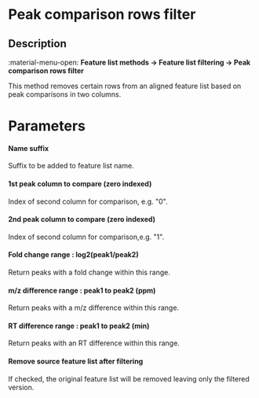 # **Peak comparison rows filter**

## **Description**

:material-menu-open: **Feature list methods → Feature list filtering → Peak comparison rows filter**

This method removes certain rows from an aligned feature list based on peak comparisons in two columns.

# **Parameters**

#### **Name suffix**

Suffix to be added to feature list name.

#### **1st peak column to compare (zero indexed)**

Index of second column for comparison, e.g. "0".

#### **2nd peak column to compare (zero indexed)**

Index of second column for comparison,e.g. "1".

#### **Fold change range : log2(peak1/peak2)**

Return peaks with a fold change within this range.

#### **m/z difference range : peak1 to peak2 (ppm)**

Return peaks with a m/z difference within this range.

#### **RT difference range : peak1 to peak2 (min)**

Return peaks with an RT difference within this range.

#### **Remove source feature list after filtering**

If checked, the original feature list will be removed leaving only the filtered version.